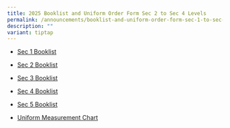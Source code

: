 ```yaml
---
title: 2025 Booklist and Uniform Order Form Sec 2 to Sec 4 Levels
permalink: /announcements/booklist-and-uniform-order-form-sec-1-to-sec-5/
description: ""
variant: tiptap
---
```

<ul data-tight="true" class="tight">
<li>
<p><a href="/files/2025 Booklist/Booklists___Uniform_Order___S1.pdf" rel="noopener nofollow" target="_blank">Sec 1 Booklist</a>
</p>
</li>
<li>
<p><a href="/files/2025 Booklist/CVSS_Sec_2_Booklist_2025.pdf" rel="noopener nofollow" target="_blank">Sec 2 Booklist</a>
</p>
</li>
<li>
<p><a href="/files/2025 Booklist/CVSS_Sec_3_Booklist_2025.pdf" rel="noopener nofollow" target="_blank">Sec 3 Booklist</a>
</p>
</li>
<li>
<p><a href="/files/2025 Booklist/CVSS_Sec_4_Booklist_2025.pdf" rel="noopener nofollow" target="_blank">Sec 4 Booklist</a>
</p>
</li>
<li>
<p><a href="/files/2025 Booklist/Sec_5_Booklist.pdf" rel="noopener nofollow" target="_blank">Sec 5 Booklist</a>
</p>
</li>
<li>
<p><a href="/files/2024%20Booklist/uniform%20measurement%20chart2.pdf" rel="noopener noreferrer nofollow" target="_blank">Uniform Measurement Chart</a>
</p>
</li>
</ul>
<p></p>
